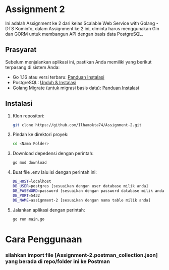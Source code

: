 # Assignment 2

Ini adalah Assignment ke 2 dari kelas Scalable Web Service with Golang - DTS Kominfo, dalam Assignment ke 2 ini, diminta harus menggunakan Gin dan GORM untuk membangun API dengan basis data PostgreSQL.

## Prasyarat

Sebelum menjalankan aplikasi ini, pastikan Anda memiliki yang berikut terpasang di sistem Anda:

- Go 1.16 atau versi terbaru: [Panduan Instalasi](https://golang.org/doc/install)
- PostgreSQL: [Unduh & Instalasi](https://www.postgresql.org/download/)
- Golang Migrate (untuk migrasi basis data): [Panduan Instalasi](https://github.com/golang-migrate/migrate/tree/master/cmd/migrate)

## Instalasi

1. Klon repositori:

   ```bash
   git clone https://github.com/Ilhamokta74/Assignment-2.git

2. Pindah ke direktori proyek:

    ```bash
    cd <Nama Folder>
    ```

3. Download depedensi dengan perintah:

    ```bash
    go mod download
    ```

4. Buat file .env lalu isi dengan perintah ini:

    ```bash
    DB_HOST=localhost
   DB_USER=postgres [sesuaikan dengan user database milik anda]
   DB_PASSWORD=password [sesuaikan dengan password database milik anda]
   DB_PORT=5432
   DB_NAME=assignment-2 [sesuaikan dengan nama table milik anda]

    ```

5. Jalankan aplikasi dengan perintah:

    ```bash
    go run main.go
    ```

# Cara Penggunaan
### silahkan import file [Assignment-2.postman_collection.json] yang berada di repo/folder ini ke Postman


